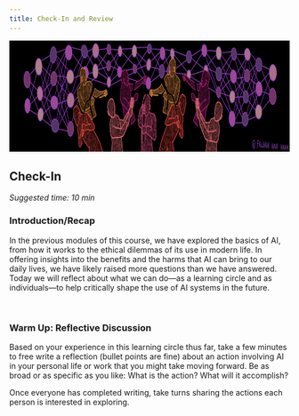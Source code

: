```yaml
---
title: Check-In and Review
---
```

<center><img src="../../../img/M5-banner.png" alt="We are AI Banner" height="200px" width="2000px"/></center>

## Check-In
_Suggested time: 10 min_

### Introduction/Recap 
In the previous modules of this course, we have explored the basics of AI, from how it works to the ethical dilemmas of its use in modern life. In offering insights into the benefits and the harms that AI can bring to our daily lives, we have likely raised more questions than we have answered. Today we will reflect about what we can do—as a learning circle and as individuals—to help critically shape the use of AI systems in the future.

<br>

### Warm Up: Reflective Discussion
Based on your experience in this learning circle thus far, take a few minutes to free write a reflection (bullet points are fine) about an action involving AI in your personal life or work that you might take moving forward. Be as broad or as specific as you like: What is the action? What will it accomplish?

Once everyone has completed writing, take turns sharing the actions each person is interested in exploring.

